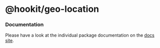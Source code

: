 # @hookit/geo-location

### Documentation

Please have a look at the individual package documentation on the [docs site](https://hookit.vercel.app/).
